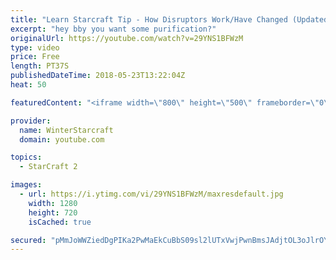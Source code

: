 ```yaml
---
title: "Learn Starcraft Tip - How Disruptors Work/Have Changed (Updated Patch 4.0 2018)"
excerpt: "hey bby you want some purification?"
originalUrl: https://youtube.com/watch?v=29YNS1BFWzM
type: video
price: Free
length: PT37S
publishedDateTime: 2018-05-23T13:22:04Z
heat: 50

featuredContent: "<iframe width=\"800\" height=\"500\" frameborder=\"0\" src=\"https://www.youtube.com/embed/29YNS1BFWzM\" allow=\"accelerometer; autoplay; encrypted-media; gyroscope; picture-in-picture\" allowfullscreen></iframe>"

provider:
  name: WinterStarcraft
  domain: youtube.com

topics:
  - StarCraft 2

images:
  - url: https://i.ytimg.com/vi/29YNS1BFWzM/maxresdefault.jpg
    width: 1280
    height: 720
    isCached: true

secured: "pMmJoWWZiedDgPIKa2PwMaEkCuBbS09sl2lUTxVwjPwnBmsJAdjtOL3oJlrOY3b3eLk57jBkfzdnfwoMd61pKvzCs8XRQi6hJvxoIZptlPms0pmCOxGkaHZ2RUiUzint4QZbA7WViyP16lYZoaTdeJKIFDQoVMBKf1zYpSP0nndJO42HitD6hFJWhVFPhkyeanTeidUU/SZby2p4AHvJGm/VtdEfgDorXu7YozOVvcJYhNp9kYsXPPiHQImpRiMLJWCmfZJGyrRRpxCz1qMA3cxPUYUgv+B+vNH/aJZGR9YHGRob2E816vTvuNT6EH9vyN/v6EPWWyMuhnqXRIgJFE9L2ArIuloNImx4C/ZAC3CFZaeZykR8QY8HF30xj1PEo/hSL3Lg2yTR5pWOZW5QHfp2/gAC58WyRvy+77awOUs=;cNEQ3H70W1ZYlUy35F4IRA=="
---
```


